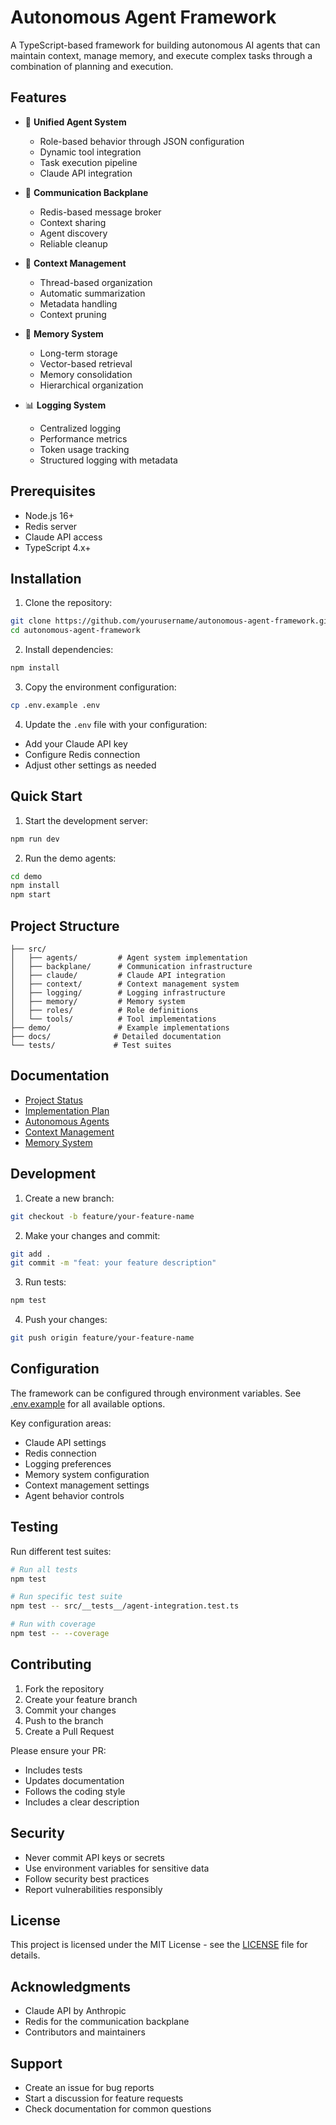 # Autonomous Agent Framework

A TypeScript-based framework for building autonomous AI agents that can maintain context, manage memory, and execute complex tasks through a combination of planning and execution.

## Features

- 🤖 **Unified Agent System**
  - Role-based behavior through JSON configuration
  - Dynamic tool integration
  - Task execution pipeline
  - Claude API integration

- 🔄 **Communication Backplane**
  - Redis-based message broker
  - Context sharing
  - Agent discovery
  - Reliable cleanup

- 📝 **Context Management**
  - Thread-based organization
  - Automatic summarization
  - Metadata handling
  - Context pruning

- 🧠 **Memory System**
  - Long-term storage
  - Vector-based retrieval
  - Memory consolidation
  - Hierarchical organization

- 📊 **Logging System**
  - Centralized logging
  - Performance metrics
  - Token usage tracking
  - Structured logging with metadata

## Prerequisites

- Node.js 16+
- Redis server
- Claude API access
- TypeScript 4.x+

## Installation

1. Clone the repository:
```bash
git clone https://github.com/yourusername/autonomous-agent-framework.git
cd autonomous-agent-framework
```

2. Install dependencies:
```bash
npm install
```

3. Copy the environment configuration:
```bash
cp .env.example .env
```

4. Update the `.env` file with your configuration:
- Add your Claude API key
- Configure Redis connection
- Adjust other settings as needed

## Quick Start

1. Start the development server:
```bash
npm run dev
```

2. Run the demo agents:
```bash
cd demo
npm install
npm start
```

## Project Structure

```
├── src/
│   ├── agents/         # Agent system implementation
│   ├── backplane/      # Communication infrastructure
│   ├── claude/         # Claude API integration
│   ├── context/        # Context management system
│   ├── logging/        # Logging infrastructure
│   ├── memory/         # Memory system
│   ├── roles/          # Role definitions
│   └── tools/          # Tool implementations
├── demo/               # Example implementations
├── docs/              # Detailed documentation
└── tests/             # Test suites
```

## Documentation

- [Project Status](./PROJECT-STATUS.md)
- [Implementation Plan](./IMPLEMENTATION-PLAN.md)
- [Autonomous Agents](./AUTONOMOUS-AGENTS.md)
- [Context Management](./CONTEXT-MANAGEMENT.md)
- [Memory System](./MEMORY-SYSTEM.md)

## Development

1. Create a new branch:
```bash
git checkout -b feature/your-feature-name
```

2. Make your changes and commit:
```bash
git add .
git commit -m "feat: your feature description"
```

3. Run tests:
```bash
npm test
```

4. Push your changes:
```bash
git push origin feature/your-feature-name
```

## Configuration

The framework can be configured through environment variables. See [.env.example](./.env.example) for all available options.

Key configuration areas:
- Claude API settings
- Redis connection
- Logging preferences
- Memory system configuration
- Context management settings
- Agent behavior controls

## Testing

Run different test suites:

```bash
# Run all tests
npm test

# Run specific test suite
npm test -- src/__tests__/agent-integration.test.ts

# Run with coverage
npm test -- --coverage
```

## Contributing

1. Fork the repository
2. Create your feature branch
3. Commit your changes
4. Push to the branch
5. Create a Pull Request

Please ensure your PR:
- Includes tests
- Updates documentation
- Follows the coding style
- Includes a clear description

## Security

- Never commit API keys or secrets
- Use environment variables for sensitive data
- Follow security best practices
- Report vulnerabilities responsibly

## License

This project is licensed under the MIT License - see the [LICENSE](LICENSE) file for details.

## Acknowledgments

- Claude API by Anthropic
- Redis for the communication backplane
- Contributors and maintainers

## Support

- Create an issue for bug reports
- Start a discussion for feature requests
- Check documentation for common questions
